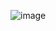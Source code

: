 
![image](https://user-images.githubusercontent.com/103129996/165133042-360158db-175c-4886-8ce0-77a11bd759d5.jpg)

